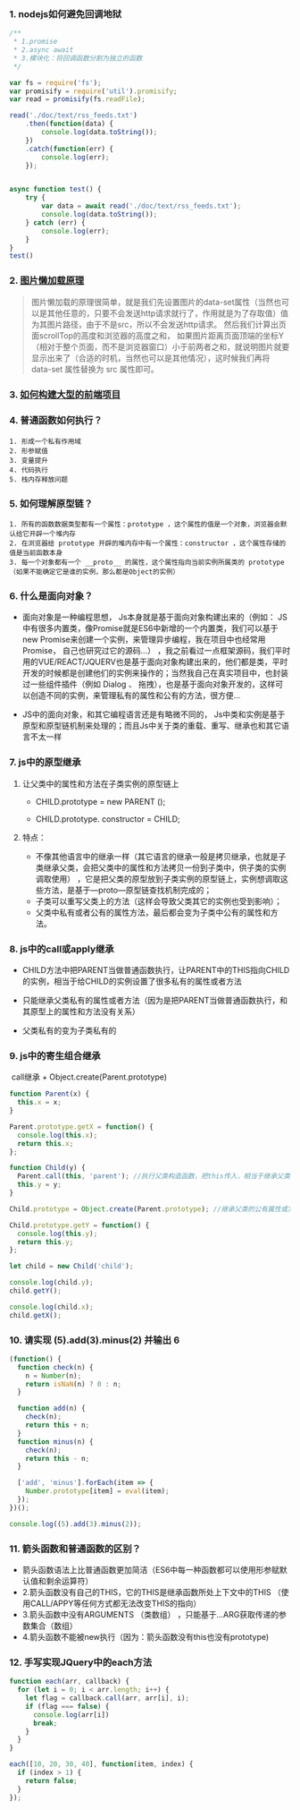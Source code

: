 ### 1.  nodejs如何避免回调地狱

```javascript
/**
 * 1.promise
 * 2.async await
 * 3.模块化：将回调函数分割为独立的函数
 */

var fs = require('fs');
var promisify = require('util').promisify;
var read = promisify(fs.readFile);

read('./doc/text/rss_feeds.txt')
	.then(function(data) {
		console.log(data.toString());
	})
	.catch(function(err) {
		console.log(err);
	});


async function test() {
	try {
		var data = await read('./doc/text/rss_feeds.txt');
		console.log(data.toString());
	} catch (err) {
		console.log(err);
	}
}
test()
```

### 2. [图片懒加载原理](https://www.cnblogs.com/zhuzhenwei918/p/6943156.html)

> 图片懒加载的原理很简单，就是我们先设置图片的data-set属性（当然也可以是其他任意的，只要不会发送http请求就行了，作用就是为了存取值）值为其图片路径，由于不是src，所以不会发送http请求。 然后我们计算出页面scrollTop的高度和浏览器的高度之和， 如果图片距离页面顶端的坐标Y（相对于整个页面，而不是浏览器窗口）小于前两者之和，就说明图片就要显示出来了（合适的时机，当然也可以是其他情况），这时候我们再将 data-set 属性替换为 src 属性即可。

### 3. [如何构建大型的前端项目](https://segmentfault.com/a/1190000016647822)

###  4. 普通函数如何执行？

	1. 形成一个私有作用域
	2. 形参赋值
	3. 变量提升
	4. 代码执行
	5. 栈内存释放问题

###  5. 如何理解原型链？

	1. 所有的函数数据类型都有一个属性：prototype ，这个属性的值是一个对象，浏览器会默认给它开辟一个堆内存
	2. 在浏览器给 prototype 开辟的堆内存中有一个属性：constructor ，这个属性存储的值是当前函数本身
	3. 每一个对象都有一个 __proto__ 的属性，这个属性指向当前实例所属类的 prototype（如果不能确定它是谁的实例，那么都是Object的实例）

### 6. 什么是面向对象？

- 面向对象是一种编程思想， Js本身就是基于面向对象构建出来的（例如： JS中有很多内置类，像Promise就是ES6中新增的一个内置类，我们可以基于new Promise来创建一个实例，来管理异步编程，我在项目中也经常用Promise， 自己也研究过它的源码...） ，我之前看过一点框架源码，我们平时用的VUE/REACT/JQUERV也是基于面向对象构建出来的，他们都是类，平时开发的时候都是创建他们的实例来操作的；当然我自己在真实项目中，也封装过一些组件插件（例如 Dialog 、 拖拽），也是基于面向对象开发的，这样可以创造不同的实例，来管理私有的属性和公有的方法，很方便...

- JS中的面向对象，和其它编程语言还是有略微不同的， Js中类和实例是基于原型和原型链机制来处理的；而且Js中关于类的重载、重写、继承也和其它语言不太一样

### 7. js中的原型继承

1. 让父类中的属性和方法在子类实例的原型链上

	* CHILD.prototype = new PARENT ();

	* CHILD.prototype. constructor = CHILD;
2. 特点：
   - 不像其他语言中的继承一样（其它语言的继承一般是拷贝继承，也就是子类继承父类，会把父类中的属性和方法拷贝一份到子类中，供子类的实例调取使用） ，它是把父类的原型放到子类实例的原型链上，实例想调取这些方法，是基于—proto—原型链查找机制完成的；
   - 子类可以重写父类上的方法（这样会导致父类其它的实例也受到影响）；
   - 父类中私有或者公有的属性方法，最后都会变为子类中公有的属性和方法。

### 8. js中的call或apply继承

- CHILD方法中把PARENT当做普通函数执行，让PARENT中的THIS指向CHILD的实例，相当于给CHILD的实例设置了很多私有的属性或者方法

- 只能继承父类私有的属性或者方法（因为是把PARENT当做普通函数执行，和其原型上的属性和方法没有关系）
- 父类私有的变为子类私有的

### 9. js中的寄生组合继承

​	call继承 +  Object.create(Parent.prototype)

```javascript
function Parent(x) {
  this.x = x;
}

Parent.prototype.getX = function() {
  console.log(this.x);
  return this.x;
};

function Child(y) {
  Parent.call(this, 'parent'); //执行父类构造函数，把this传入，相当于继承父类的私有属性或方法
  this.y = y;
}

Child.prototype = Object.create(Parent.prototype); //继承父类的公有属性或方法

Child.prototype.getY = function() {
  console.log(this.y);
  return this.y;
};

let child = new Child('child');

console.log(child.y);
child.getY();

console.log(child.x);
child.getX();
```

### 10. 请实现 (5).add(3).minus(2) 并输出 6

```javascript
(function() {
  function check(n) {
    n = Number(n);
    return isNaN(n) ? 0 : n;
  }

  function add(n) {
    check(n);
    return this + n;
  }
  function minus(n) {
    check(n);
    return this - n;
  }

  ['add', 'minus'].forEach(item => {
    Number.prototype[item] = eval(item);
  });
})();

console.log((5).add(3).minus(2));
```

### 11. 箭头函数和普通函数的区别？

+ 箭头函数语法上比普通函数更加简洁（ES6中每一种函数都可以使用形参赋默认值和剩余运算符）
+ 2.箭头函数没有自己的THIS，它的THIS是继承函数所处上下文中的THIS （使用CALL/APPY等任何方式都无法改变THIS的指向）
+ 3.箭头函数中没有ARGUMENTS （类数组） ，只能基于...ARG获取传递的参数集合（数组）
+ 4.箭头函数不能被new执行（因为：箭头函数没有this也没有prototype)

### 12. 手写实现JQuery中的each方法

```javascript
function each(arr, callback) {
  for (let i = 0; i < arr.length; i++) {
    let flag = callback.call(arr, arr[i], i);
    if (flag === false) {
      console.log(arr[i])
      break;
    }
  }
}

each([10, 20, 30, 40], function(item, index) {
  if (index > 1) {
    return false;
  }
});
```



